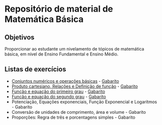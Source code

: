 # Repositório de material de Matemática Básica

## Objetivos

Proporcionar ao estudante um nivelamento de tópicos de matemática básica, em nível de Ensino Fundamental e Ensino Médio.

## Listas de exercícios

* [Conjuntos numéricos e operações básicas](https://github.com/philsf/Matematica_Basica/raw/master/MB-lista-operacoes_basicas-exercicios.pdf) - [Gabarito](https://github.com/philsf/Matematica_Basica/raw/master/MB-lista-operacoes_basicas-gabarito.pdf)
* [Produto cartesiano, Relações e Definição de função](https://github.com/philsf/Matematica_Basica/raw/master/MB-lista-relacoes-exercicios.pdf) - [Gabarito](https://github.com/philsf/Matematica_Basica/raw/master/MB-lista-relacoes-gabarito.pdf)
* [Função e equação do primeiro grau](https://github.com/philsf/Matematica_Basica/raw/master/MB-lista-funcoes_1grau-exercicios.pdf) - [Gabarito](https://github.com/philsf/Matematica_Basica/raw/master/MB-lista-funcoes_1grau-gabarito.pdf)
* [Função e equação do segundo grau](https://github.com/philsf/Matematica_Basica/raw/master/MB-lista-funcoes_2grau-exercicios.pdf) - [Gabarito](https://github.com/philsf/Matematica_Basica/raw/master/MB-lista-funcoes_2grau-gabarito.pdf)
* Potenciação, Equações exponenciais, Função Exponencial e Logaritmos - Gabarito
* Conversão de unidades de comprimento, área e volume - Gabarito
* Proporções: Regra de três e porcentagens simples - Gabarito
